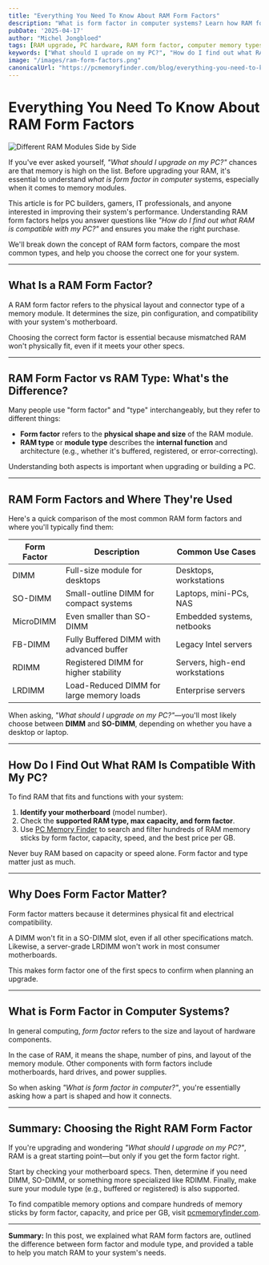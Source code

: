 ```yaml
---
title: "Everything You Need To Know About RAM Form Factors"
description: "What is form factor in computer systems? Learn how RAM form factors affect compatibility, and get answers to key questions like 'What should I upgrade on my PC?' and 'How do I find out what RAM is compatible with my PC?'"
pubDate: '2025-04-17'
author: "Michel Jongbloed"
tags: [RAM upgrade, PC hardware, RAM form factor, computer memory types, PC building guide]
keywords: ["What should I uprade on my PC?", "How do I find out what RAM is compatible with my PC?", "What is form factor in computer?"]
image: "/images/ram-form-factors.png"
canonicalUrl: "https://pcmemoryfinder.com/blog/everything-you-need-to-know-about-ram-form-factors"
---
```


# Everything You Need To Know About RAM Form Factors

![Different RAM Modules Side by Side](/images/ram-form-factors.png)

If you've ever asked yourself, *"What should I upgrade on my PC?"* chances are that memory is high on the list. Before upgrading your RAM, it's essential to understand *what is form factor in computer* systems, especially when it comes to memory modules.

This article is for PC builders, gamers, IT professionals, and anyone interested in improving their system's performance. Understanding RAM form factors helps you answer questions like *"How do I find out what RAM is compatible with my PC?"* and ensures you make the right purchase.

We'll break down the concept of RAM form factors, compare the most common types, and help you choose the correct one for your system.

---

## What Is a RAM Form Factor?

A RAM form factor refers to the physical layout and connector type of a memory module. It determines the size, pin configuration, and compatibility with your system's motherboard.

Choosing the correct form factor is essential because mismatched RAM won't physically fit, even if it meets your other specs.

---

## RAM Form Factor vs RAM Type: What's the Difference?

Many people use "form factor" and "type" interchangeably, but they refer to different things:

- **Form factor** refers to the **physical shape and size** of the RAM module.
- **RAM type** or **module type** describes the **internal function** and architecture (e.g., whether it's buffered, registered, or error-correcting).

Understanding both aspects is important when upgrading or building a PC.

---

## RAM Form Factors and Where They're Used

Here's a quick comparison of the most common RAM form factors and where you'll typically find them:

| Form Factor | Description                              | Common Use Cases              |
|-------------|------------------------------------------|-------------------------------|
| DIMM        | Full-size module for desktops             | Desktops, workstations        |
| SO-DIMM     | Small-outline DIMM for compact systems    | Laptops, mini-PCs, NAS        |
| MicroDIMM   | Even smaller than SO-DIMM                 | Embedded systems, netbooks    |
| FB-DIMM     | Fully Buffered DIMM with advanced buffer  | Legacy Intel servers          |
| RDIMM       | Registered DIMM for higher stability      | Servers, high-end workstations|
| LRDIMM      | Load-Reduced DIMM for large memory loads  | Enterprise servers            |

When asking, *"What should I upgrade on my PC?"*—you'll most likely choose between **DIMM** and **SO-DIMM**, depending on whether you have a desktop or laptop.

---

## How Do I Find Out What RAM Is Compatible With My PC?

To find RAM that fits and functions with your system:

1. **Identify your motherboard** (model number).
2. Check the **supported RAM type, max capacity, and form factor**.
3. Use [PC Memory Finder](https://pcmemoryfinder.com) to search and filter hundreds of RAM memory sticks by form factor, capacity, speed, and the best price per GB.

Never buy RAM based on capacity or speed alone. Form factor and type matter just as much.

---

## Why Does Form Factor Matter?

Form factor matters because it determines physical fit and electrical compatibility.

A DIMM won't fit in a SO-DIMM slot, even if all other specifications match. Likewise, a server-grade LRDIMM won't work in most consumer motherboards.

This makes form factor one of the first specs to confirm when planning an upgrade.

---

## What is Form Factor in Computer Systems?

In general computing, *form factor* refers to the size and layout of hardware components.

In the case of RAM, it means the shape, number of pins, and layout of the memory module. Other components with form factors include motherboards, hard drives, and power supplies.

So when asking *"What is form factor in computer?"*, you're essentially asking how a part is shaped and how it connects.

---

## Summary: Choosing the Right RAM Form Factor

If you're upgrading and wondering *"What should I upgrade on my PC?"*, RAM is a great starting point—but only if you get the form factor right.

Start by checking your motherboard specs. Then, determine if you need DIMM, SO-DIMM, or something more specialized like RDIMM. Finally, make sure your module type (e.g., buffered or registered) is also supported.

To find compatible memory options and compare hundreds of memory sticks by form factor, capacity, and price per GB, visit [pcmemoryfinder.com](https://pcmemoryfinder.com).

---

**Summary:** In this post, we explained what RAM form factors are, outlined the difference between form factor and module type, and provided a table to help you match RAM to your system's needs.

